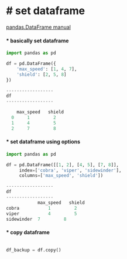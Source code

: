 # &#35; set dataframe
[pandas.DataFrame manual](https://pandas.pydata.org/docs/reference/api/pandas.DataFrame.html)

#### &#42; basically set dataframe
```python
import pandas as pd

df = pd.DataFrame({
    'max_speed': [1, 4, 7],
    'shield': [2, 5, 8]
})

------------------
df
------------------

    max_speed	shield
  0     1         2
  1     4         5
  2     7         8


```

#### &#42; set dataframe using options
```python
import pandas as pd

df = pd.DataFrame([[1, 2], [4, 5], [7, 8]],
     index=['cobra', 'viper', 'sidewinder'],
     columns=['max_speed', 'shield'])

------------------
df
------------------
            max_speed	shield
cobra	        1         2
viper	        4         5
sidewinder	7         8

```


#### &#42; copy dataframe
```python

df_backup = df.copy()

```
